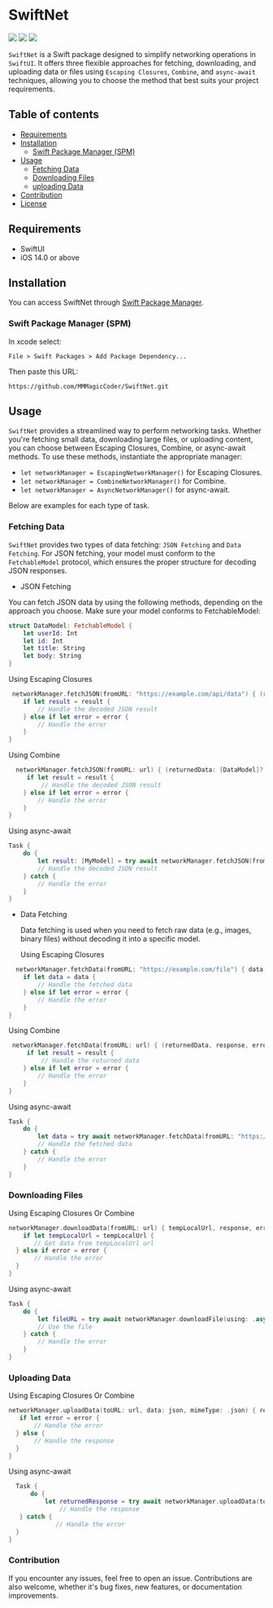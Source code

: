 # SwiftNet

 ![](https://img.shields.io/badge/platform-iOS-d3d3d3) ![](https://img.shields.io/badge/iOS-14.0%2B-43A6C6) ![](https://img.shields.io/badge/Swift-5-F86F15)

`SwiftNet` is a Swift package designed to simplify networking operations in `SwiftUI`. It offers three flexible approaches for fetching, downloading, and uploading data or files using `Escaping Closures`, `Combine`, and `async-await` techniques, allowing you to choose the method that best suits your project requirements.

## Table of contents
   - [Requirements](#requirements)
   - [Installation](#installation)
     - [Swift Package Manager (SPM)](#spm)
   - [Usage](#usage)
     - [Fetching Data](#fetching)
     - [Downloading Files](#downloading)
     - [uploading Data](#uploading)
   - [Contribution](#contribution)
   - [License](#license)

## Requirements
<a id="requirements"></a>
   - SwiftUI
   - iOS 14.0 or above

## Installation
<a id="installation"></a>
You can access SwiftNet through [Swift Package Manager](https://github.com/apple/swift-package-manager).
### Swift Package Manager (SPM)
<a id="spm"></a>
In xcode select:
```
File > Swift Packages > Add Package Dependency...
```
Then paste this URL:
```
https://github.com/MMMagicCoder/SwiftNet.git
```

## Usage
<a id="usage"></a>
`SwiftNet` provides a streamlined way to perform networking tasks. Whether you're fetching small data, downloading large files, or uploading content, you can choose between Escaping Closures, Combine, or async-await methods. To use these methods, instantiate the appropriate manager:
- ```let networkManager = EscapingNetworkManager()``` for Escaping Closures.
- ```let networkManager = CombineNetworkManager()``` for Combine.
- ```let networkManager = AsyncNetworkManager()``` for async-await.
  
Below are examples for each type of task.

### Fetching Data
<a id="fetching"></a>

`SwiftNet` provides two types of data fetching: `JSON Fetching` and `Data Fetching`. For JSON fetching, your model must conform to the `FetchableModel` protocol, which ensures the proper structure for decoding JSON responses.

- JSON Fetching

You can fetch JSON data by using the following methods, depending on the approach you choose. Make sure your model conforms to FetchableModel:

```swift
struct DataModel: FetchableModel {
    let userId: Int
    let id: Int
    let title: String
    let body: String
}
```

Using Escaping Closures

```swift
 networkManager.fetchJSON(fromURL: "https://example.com/api/data") { (result: [MyModel]?, response, error) in
    if let result = result {
        // Handle the decoded JSON result
    } else if let error = error {
        // Handle the error
    }
}
```

Using Combine

```swift
  networkManager.fetchJSON(fromURL: url) { (returnedData: [DataModel]?, response, error) in
     if let result = result {
         // Handle the decoded JSON result
    } else if let error = error {
        // Handle the error
    }
}
```

Using async-await

```swift
Task {
    do {
        let result: [MyModel] = try await networkManager.fetchJSON(fromURL: "https://example.com/api/data")
        // Handle the decoded JSON result
    } catch {
        // Handle the error
    }
}
```

- Data Fetching

  Data fetching is used when you need to fetch raw data (e.g., images, binary files) without decoding it into a specific model.

  Using Escaping Closures

```swift
  networkManager.fetchData(fromURL: "https://example.com/file") { data, response, error in
    if let data = data {
        // Handle the fetched data
    } else if let error = error {
        // Handle the error
    }
}
```

Using Combine

```swift
 networkManager.fetchData(fromURL: url) { (returnedData, response, error) in
     if let result = result {
         // Handle the returned data
    } else if let error = error {
        // Handle the error
    }
}
```

Using async-await

```swift
Task {
    do {
        let data = try await networkManager.fetchData(fromURL: "https://example.com/file")
        // Handle the fetched data
    } catch {
        // Handle the error
    }
}
```

### Downloading Files
<a id="downloading"></a>

Using Escaping Closures Or Combine

```swift
networkManager.downloadData(fromURL: url) { tempLocalUrl, response, error in
    if let tempLocalUrl = tempLocalUrl {
       // Get data from tempLocalUrl url
  } else if error = error {
       // Handle the error
  }
}
```

Using async-await

```swift
Task {
    do {
        let fileURL = try await networkManager.downloadFile(using: .async)
        // Use the file
    } catch {
        // Handle the error
    }
}
```

### Uploading Data
<a id="uploading"></a>

Using Escaping Closures Or Combine

```swift
networkManager.uploadData(toURL: url, data: json, mimeType: .json) { response , error in
   if let error = error {
       // Handle the error
  } else {
       // Handle the response 
  }
}
```

Using async-await

```swift
  Task {
      do {
          let returnedResponse = try await networkManager.uploadData(toURL: url, data: json, mimeType: .json)
              // Handle the response
   } catch {
             // Handle the error
  }
}
```

### Contribution
<a id="contribution"></a> 
If you encounter any issues, feel free to open an issue. Contributions are also welcome, whether it's bug fixes, new features, or documentation improvements.
